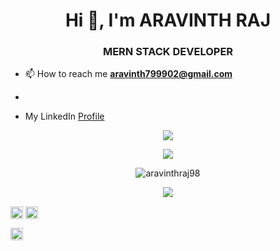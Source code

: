 <h1 align="center">Hi 👋, I'm ARAVINTH RAJ</h1>
<h3 align="center">MERN STACK DEVELOPER</h3>

- 📫 How to reach me **aravinth799902@gmail.com**

-

- My LinkedIn [Profile](https://www.linkedin.com/in/aravinthraj/)

<!-- [![trophy](https://github-profile-trophy.vercel.app/?username=aravinthraj98&theme=onedark)](https://github.com/ryo-ma/github-profile-trophy) -->
<p align="center"><img src="https://github-profile-trophy.vercel.app/?username=aravinthraj98&theme=onedark"></p>

<p align="center">
  <a href="https://github.com/DenverCoder1/github-readme-streak-stats">
    <img src="https://github-readme-streak-stats.herokuapp.com/?user=aravinthraj98&theme=dark"/>
  </a>
</p>

<p align="center"><img src="https://github-readme-stats.vercel.app/api?username=aravinthraj98&show_icons=true&include_all_commits=true&theme=radical" alt="aravinthraj98"></p>

<p align="center"><img src="https://github-readme-stats.vercel.app/api/top-langs/?username=aravinthraj98&layout=compact"></p>

<p align="center">

<a href="https://twitter.com/aravinth902" target="blank"><img align="center" src="https://cdn.jsdelivr.net/npm/simple-icons@3.0.1/icons/twitter.svg" alt="aravinthraj" height="20" width="20" /></a>
<a href="https://linkedin.com/in/aravinthraj" target="blank"><img align="center" src="https://cdn.jsdelivr.net/npm/simple-icons@3.0.1/icons/linkedin.svg" alt="aravinthraj98" height="20" width="20" /></a>

<a href="https://www.facebook.com/aravinth.raj.7777" target="blank"><img align="center" src="https://cdn.jsdelivr.net/npm/simple-icons@3.0.1/icons/facebook.svg" alt="ARAVINTHRAJ" height="20" width="20" /></a>

</p>

<!--
**aravinthraj98/aravinthraj98** is a ✨ _special_ ✨ repository because its `README.md` (this file) appears on your GitHub profile.

Here are some ideas to get you started:

- 🔭 I’m currently working on ...
- 🌱 I’m currently learning ...
- 👯 I’m looking to collaborate on ...
- 🤔 I’m looking for help with ...
- 💬 Ask me about ...
- 📫 How to reach me: ...
- 😄 Pronouns: ...
- ⚡ Fun fact: ...
-->
